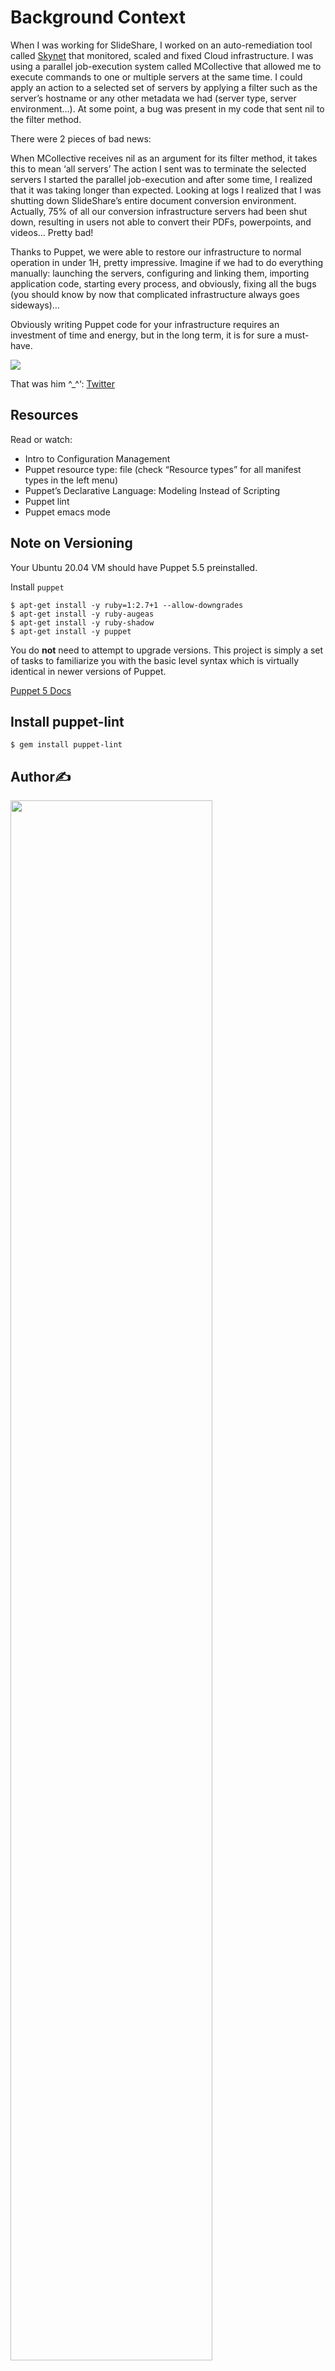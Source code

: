 # Background Context


When I was working for SlideShare, I worked on an auto-remediation tool called <a href="https://engineering.linkedin.com/slideshare/skynet-project-_-monitor-scale-and-auto-heal-system-cloud">Skynet</a> that monitored, scaled and fixed Cloud infrastructure. I was using a parallel job-execution system called MCollective that allowed me to execute commands to one or multiple servers at the same time. I could apply an action to a selected set of servers by applying a filter such as the server’s hostname or any other metadata we had (server type, server environment…). At some point, a bug was present in my code that sent nil to the filter method.

There were 2 pieces of bad news:

When MCollective receives nil as an argument for its filter method, it takes this to mean ‘all servers’
The action I sent was to terminate the selected servers
I started the parallel job-execution and after some time, I realized that it was taking longer than expected. Looking at logs I realized that I was shutting down SlideShare’s entire document conversion environment. Actually, 75% of all our conversion infrastructure servers had been shut down, resulting in users not able to convert their PDFs, powerpoints, and videos… Pretty bad!

Thanks to Puppet, we were able to restore our infrastructure to normal operation in under 1H, pretty impressive. Imagine if we had to do everything manually: launching the servers, configuring and linking them, importing application code, starting every process, and obviously, fixing all the bugs (you should know by now that complicated infrastructure always goes sideways)…

Obviously writing Puppet code for your infrastructure requires an investment of time and energy, but in the long term, it is for sure a must-have.

<img src="https://s3.amazonaws.com/intranet-projects-files/holbertonschool-sysadmin_devops/292/4i8il3B.gif">

<p>That was him ^_^‘: <a href="https://twitter.com/devopsreact/status/836971570136375296">Twitter</a><p>

## Resources
Read or watch:

* Intro to Configuration Management
* Puppet resource type: file (check “Resource types” for all manifest types in the left menu)
* Puppet’s Declarative Language: Modeling Instead of Scripting
* Puppet lint
* Puppet emacs mode

## Note on Versioning
Your Ubuntu 20.04 VM should have Puppet 5.5 preinstalled.

Install ``puppet``
```
$ apt-get install -y ruby=1:2.7+1 --allow-downgrades
$ apt-get install -y ruby-augeas
$ apt-get install -y ruby-shadow
$ apt-get install -y puppet
```
You do <strong>not</strong> need to attempt to upgrade versions. This project is simply a set of tasks to familiarize you with the basic level syntax which is virtually identical in newer versions of Puppet.

<a href="https://www.puppet.com/docs/puppet/5.5/puppet_index.html">Puppet 5 Docs</a>

## Install puppet-lint
``$ gem install puppet-lint``

## Author✍️
<img width="80%" src="https://readme-typing-svg.herokuapp.com?font=Lalezar&size=30&color=3AAEDA&center=false&vCenter=true&width=440&lines=Karima+Touhami.&speed=50" />
<p>ofc me 🤨</>

## Acknowledgements 📎

<p>All the work featured in this project was undertaken as an integral part of the curriculum for the ALX-SE program. ALX Africa is a comprehensive online full-stack software engineering program that equips students with the necessary skills and knowledge to excel in the technology industry. The program follows a project-based approach, fostering collaborative learning among peers. By engaging in practical projects, students gain hands-on experience and develop the expertise required for a successful career in software engineering.</p>

For more information, visit this [link](https://www.alxafrica.com/).
